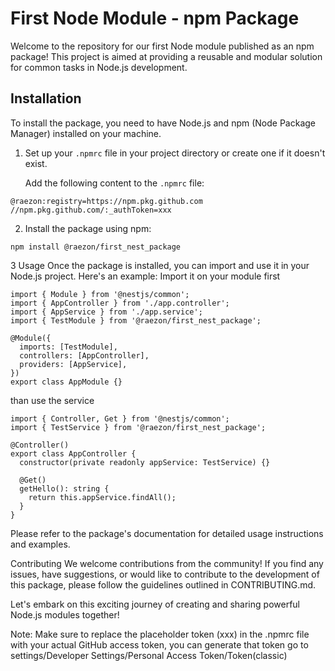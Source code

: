 # First Node Module - npm Package

Welcome to the repository for our first Node module published as an npm package! This project is aimed at providing a reusable and modular solution for common tasks in Node.js development.

## Installation

To install the package, you need to have Node.js and npm (Node Package Manager) installed on your machine.

1. Set up your `.npmrc` file in your project directory or create one if it doesn't exist.

   Add the following content to the `.npmrc` file:
```
@raezon:registry=https://npm.pkg.github.com
//npm.pkg.github.com/:_authToken=xxx
```
2. Install the package using npm:

```shell
npm install @raezon/first_nest_package
```
3 Usage
Once the package is installed, you can import and use it in your Node.js project. Here's an example:
Import it on your module first 
```
import { Module } from '@nestjs/common';
import { AppController } from './app.controller';
import { AppService } from './app.service';
import { TestModule } from '@raezon/first_nest_package';

@Module({
  imports: [TestModule],
  controllers: [AppController],
  providers: [AppService],
})
export class AppModule {}
```
than use the service
```
import { Controller, Get } from '@nestjs/common';
import { TestService } from '@raezon/first_nest_package';

@Controller()
export class AppController {
  constructor(private readonly appService: TestService) {}

  @Get()
  getHello(): string {
    return this.appService.findAll();
  }
}

```
Please refer to the package's documentation for detailed usage instructions and examples.

Contributing
We welcome contributions from the community! If you find any issues, have suggestions, or would like to contribute to the development of this package, please follow the guidelines outlined in CONTRIBUTING.md.

Let's embark on this exciting journey of creating and sharing powerful Node.js modules together!

Note: Make sure to replace the placeholder token (xxx) in the .npmrc file with your actual GitHub access token,
you can generate that token go to settings/Developer Settings/Personal Access Token/Token(classic)
